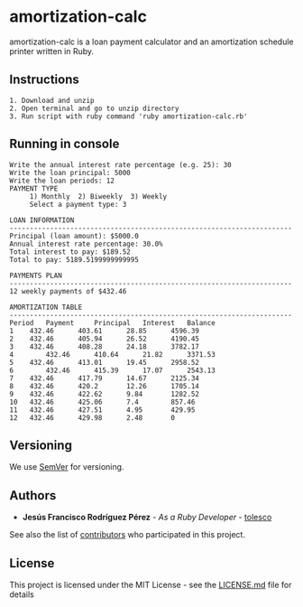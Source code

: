 # amortization-calc

amortization-calc is a loan payment calculator and an amortization schedule printer written in Ruby.

## Instructions

```
1. Download and unzip
2. Open terminal and go to unzip directory
3. Run script with ruby command 'ruby amortization-calc.rb'
```

## Running in console

```
Write the annual interest rate percentage (e.g. 25): 30
Write the loan principal: 5000
Write the loan periods: 12
PAYMENT TYPE
	 1) Monthly  2) Biweekly  3) Weekly
	 Select a payment type: 3

LOAN INFORMATION
----------------------------------------------------------------------
Principal (loan amount): $5000.0
Annual interest rate percentage: 30.0%
Total interest to pay: $189.52
Total to pay: 5189.5199999999995

PAYMENTS PLAN
----------------------------------------------------------------------
12 weekly payments of $432.46

AMORTIZATION TABLE
----------------------------------------------------------------------
Period	 Payment	 Principal	 Interest	Balance
1	 432.46		 403.61		 28.85     	4596.39
2	 432.46		 405.94		 26.52	   	4190.45
3	 432.46		 408.28		 24.18	   	3782.17
4        432.46		 410.64		 21.82	   	3371.53
5	 432.46		 413.01		 19.45	   	2958.52
6        432.46		 415.39		 17.07	   	2543.13
7	 432.46		 417.79		 14.67	   	2125.34
8	 432.46		 420.2		 12.26	   	1705.14
9	 432.46		 422.62		 9.84		1282.52
10	 432.46		 425.06		 7.4		857.46
11	 432.46		 427.51		 4.95		429.95
12	 432.46		 429.98		 2.48		0
```
## Versioning

We use [SemVer](http://semver.org/) for versioning.

## Authors

* **Jesús Francisco Rodríguez Pérez** - *As a Ruby Developer* - [tolesco](https://github.com/tolesco)

See also the list of [contributors](https://github.com/tolesco/amortization-calc/contributors) who participated in this project.

## License

This project is licensed under the MIT License - see the [LICENSE.md](LICENSE.md) file for details
